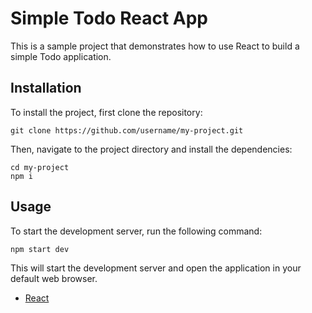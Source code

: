 # Simple Todo React App
This is a sample project that demonstrates how to use React to build a simple Todo application.

## Installation
To install the project, first clone the repository: 
```
git clone https://github.com/username/my-project.git
```

Then, navigate to the project directory and install the dependencies:
```
cd my-project
npm i
```

## Usage
To start the development server, run the following command:
```
npm start dev
```

This will start the development server and open the application in your default web browser.

- [React](https://reactjs.org/)
